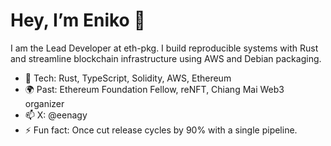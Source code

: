 # Hey, I’m Eniko 👋
I am the Lead Developer at eth-pkg. I build reproducible systems with Rust and streamline blockchain infrastructure using AWS and Debian packaging.  
- 🔧 Tech: Rust, TypeScript, Solidity, AWS, Ethereum  
- 🌍 Past: Ethereum Foundation Fellow, reNFT, Chiang Mai Web3 organizer  
- 📫 X: @eenagy
- ⚡ Fun fact: Once cut release cycles by 90% with a single pipeline.
